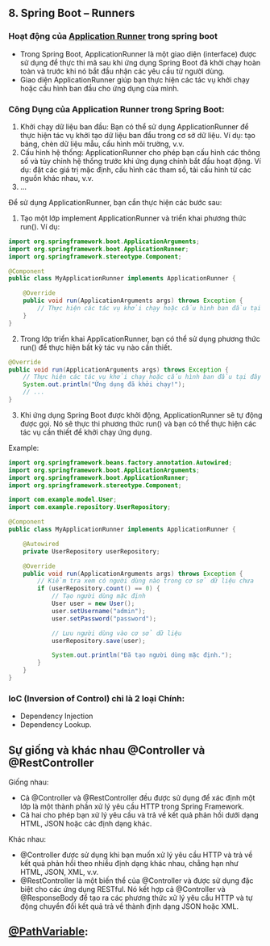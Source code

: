 
## 8. Spring Boot – Runners

### Hoạt động của [Application Runner]() trong spring boot

- Trong Spring Boot, ApplicationRunner là một giao diện (interface) được sử dụng để thực thi mã sau khi ứng dụng Spring Boot đã khởi chạy hoàn toàn và trước khi nó bắt đầu nhận các yêu cầu từ người dùng. 
- Giao diện ApplicationRunner giúp bạn thực hiện các tác vụ khởi chạy hoặc cấu hình ban đầu cho ứng dụng của mình.


### Công Dụng của Application Runner trong Spring Boot:
1. Khởi chạy dữ liệu ban đầu: Bạn có thể sử dụng ApplicationRunner để thực hiện tác vụ khởi tạo dữ liệu ban đầu trong cơ sở dữ liệu. Ví dụ: tạo bảng, chèn dữ liệu mẫu, cấu hình môi trường, v.v.
2. Cấu hình hệ thống: ApplicationRunner cho phép bạn cấu hình các thông số và tùy chỉnh hệ thống trước khi ứng dụng chính bắt đầu hoạt động. Ví dụ: đặt các giá trị mặc định, cấu hình các tham số, tải cấu hình từ các nguồn khác nhau, v.v.
3. ...



Để sử dụng ApplicationRunner, bạn cần thực hiện các bước sau:

1. Tạo một lớp implement ApplicationRunner và triển khai phương thức run(). Ví dụ:
```java
import org.springframework.boot.ApplicationArguments;
import org.springframework.boot.ApplicationRunner;
import org.springframework.stereotype.Component;

@Component
public class MyApplicationRunner implements ApplicationRunner {

    @Override
    public void run(ApplicationArguments args) throws Exception {
        // Thực hiện các tác vụ khởi chạy hoặc cấu hình ban đầu tại đây
    }
}
```

2. Trong lớp triển khai ApplicationRunner, bạn có thể sử dụng phương thức run() để thực hiện bất kỳ tác vụ nào cần thiết. 
```java
@Override
public void run(ApplicationArguments args) throws Exception {
    // Thực hiện các tác vụ khởi chạy hoặc cấu hình ban đầu tại đây
    System.out.println("Ứng dụng đã khởi chạy!");
    // ...
}
```

3. Khi ứng dụng Spring Boot được khởi động, ApplicationRunner sẽ tự động được gọi. Nó sẽ thực thi phương thức run() và bạn có thể thực hiện các tác vụ cần thiết để khởi chạy ứng dụng.




Example:
```java
import org.springframework.beans.factory.annotation.Autowired;
import org.springframework.boot.ApplicationArguments;
import org.springframework.boot.ApplicationRunner;
import org.springframework.stereotype.Component;

import com.example.model.User;
import com.example.repository.UserRepository;

@Component
public class MyApplicationRunner implements ApplicationRunner {

    @Autowired
    private UserRepository userRepository;

    @Override
    public void run(ApplicationArguments args) throws Exception {
        // Kiểm tra xem có người dùng nào trong cơ sở dữ liệu chưa
        if (userRepository.count() == 0) {
            // Tạo người dùng mặc định
            User user = new User();
            user.setUsername("admin");
            user.setPassword("password");

            // Lưu người dùng vào cơ sở dữ liệu
            userRepository.save(user);

            System.out.println("Đã tạo người dùng mặc định.");
        }
    }
}
```



### IoC (Inversion of Control) chi là 2 loại Chính: 
+ Dependency Injection
+ Dependency Lookup.


## Sự giống và khác nhau @Controller và @RestController
Giống nhau:
- Cả @Controller và @RestController đều được sử dụng để xác định một lớp là một thành phần xử lý yêu cầu HTTP trong Spring Framework.
- Cả hai cho phép bạn xử lý yêu cầu và trả về kết quả phản hồi dưới dạng HTML, JSON hoặc các định dạng khác.

Khác nhau:
- @Controller được sử dụng khi bạn muốn xử lý yêu cầu HTTP và trả về kết quả phản hồi theo nhiều định dạng khác nhau, chẳng hạn như HTML, JSON, XML, v.v. 
- @RestController là một biến thể của @Controller và được sử dụng đặc biệt cho các ứng dụng RESTful. Nó kết hợp cả @Controller và @ResponseBody để tạo ra các phương thức xử lý yêu cầu HTTP và tự động chuyển đổi kết quả trả về thành định dạng JSON hoặc XML.


## [@PathVariable](): 








